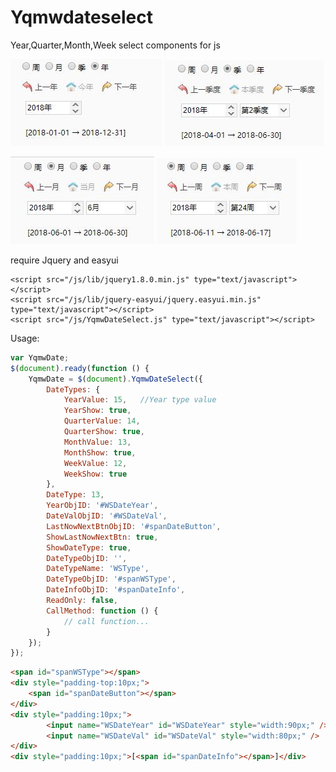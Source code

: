 # Yqmwdateselect
Year,Quarter,Month,Week select components for js

![Year](https://github.com/LeoXionggg/Yqmwdateselect/blob/master/y.jpg)
![Quarter](https://github.com/LeoXionggg/Yqmwdateselect/blob/master/q.jpg)

![Month](https://github.com/LeoXionggg/Yqmwdateselect/blob/master/m.jpg)
![Week](https://github.com/LeoXionggg/Yqmwdateselect/blob/master/w.jpg)

require Jquery and easyui

    <script src="/js/lib/jquery1.8.0.min.js" type="text/javascript"></script>
    <script src="/js/lib/jquery-easyui/jquery.easyui.min.js" type="text/javascript"></script> 
    <script src="/js/YqmwDateSelect.js" type="text/javascript"></script>
    
Usage:

```javascript
var YqmwDate;
$(document).ready(function () {
    YqmwDate = $(document).YqmwDateSelect({
        DateTypes: {
            YearValue: 15,   //Year type value
            YearShow: true,
            QuarterValue: 14,
            QuarterShow: true,
            MonthValue: 13,
            MonthShow: true,
            WeekValue: 12,
            WeekShow: true
        },
        DateType: 13,
        YearObjID: '#WSDateYear',
        DateValObjID: '#WSDateVal',
        LastNowNextBtnObjID: '#spanDateButton',
        ShowLastNowNextBtn: true,
        ShowDateType: true,
        DateTypeObjID: '',
        DateTypeName: 'WSType',
        DateTypeObjID: '#spanWSType',
        DateInfoObjID: '#spanDateInfo',
        ReadOnly: false,
        CallMethod: function () {
            // call function...
        }
    });
});
```

```html
<span id="spanWSType"></span>
<div style="padding-top:10px;">
    <span id="spanDateButton"></span>
</div>
<div style="padding:10px;"> 
        <input name="WSDateYear" id="WSDateYear" style="width:90px;" /> 
        <input name="WSDateVal" id="WSDateVal" style="width:80px;" /> 
</div>
<div style="padding:10px;">[<span id="spanDateInfo"></span>]</div>
```
